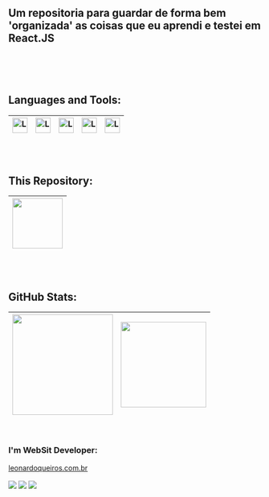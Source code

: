 ## Um repositoria para guardar de forma bem 'organizada' as coisas que eu aprendi e testei em React.JS
<br /><br /><br />
    
</div>





## Languages and Tools:
| <a href="https://github.com/leonardoqleao/learnReact/tree/reactV2"><img align="center" alt="Leonardo-React" height="30" width="30" src="https://www.vectorlogo.zone/logos/reactjs/reactjs-icon.svg" /></a> | <img align="center" alt="Leonardo-NodeJs" height="30" width="30" src="https://cdn.worldvectorlogo.com/logos/nodejs-icon.svg" /> | <img align="center" alt="Leonardo-JavaScript" height="30" width="30" src="https://seeklogo.com/images/J/javascript-js-logo-2949701702-seeklogo.com.png" /> |  <img align="center" alt="Leonardo-csharp" height="30" width="30" src="https://upload.wikimedia.org/wikipedia/commons/6/62/CSS3_logo.svg">| <img align="center" alt="Leonardo-csharp" height="30" width="30" src="https://upload.wikimedia.org/wikipedia/commons/3/38/HTML5_Badge.svg">|
| ------------- | ------------- |  ------------- | ------------- |------------- |

<br/><br/>
## This Repository:
| <a href="https://github.com/leonardoqleao/learnReact/tree/reactV2"> <img height="100em" src="https://github-readme-stats.vercel.app/api/pin/?username=leonardoqleao&repo=learnreact&lql&theme=yeblu" /> </a> |
| ------------- |

<br/><br/>
## GitHub Stats:
| <a href="https://github.com/leonardoqleao"><img height="200em" src="https://github-readme-stats.vercel.app/api?username=leonardoqleao&show_icons=true&theme=yeblu&hide_border=true" /> | <img height="170em" src="https://github-readme-stats.vercel.app/api/top-langs/?username=leonardoqleao&layout=compact&theme=yeblu&hide_border=true" /> </a> |
| ------------- | ------------- |




<br />

### I'm WebSit Developer:

<a  href="https://www.leonardoqueiros.com.br">
    leonardoqueiros.com.br
    <br />
</a>

<br />

<div>
    <a href="mailto:leonardoqleao@outlook.com"><img
            src="https://img.shields.io/badge/-Gmail-%23333?style=for-the-badge&logo=gmail&logoColor=red"
            target="_blank"></a>
    <a href="https://www.linkedin.com/in/leonardo-queiros-leao-590a11204" target="_blank"><img
            src="https://img.shields.io/badge/-LinkedIn-%230077B5?style=for-the-badge&logo=linkedin&logoColor=white"
            target="_blank"></a>
    <a href="https://api.whatsapp.com/send/?phone=0556291820243&text&app_absent=0"><img
            src="https://img.shields.io/badge/WhatsApp-25D366?style=for-the-badge&logo=whatsapp&logoColor=black"
            target="_blank"></a>


</div>
